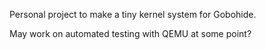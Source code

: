 Personal project to make a tiny kernel system for Gobohide.

May work on automated testing with QEMU at some point?
